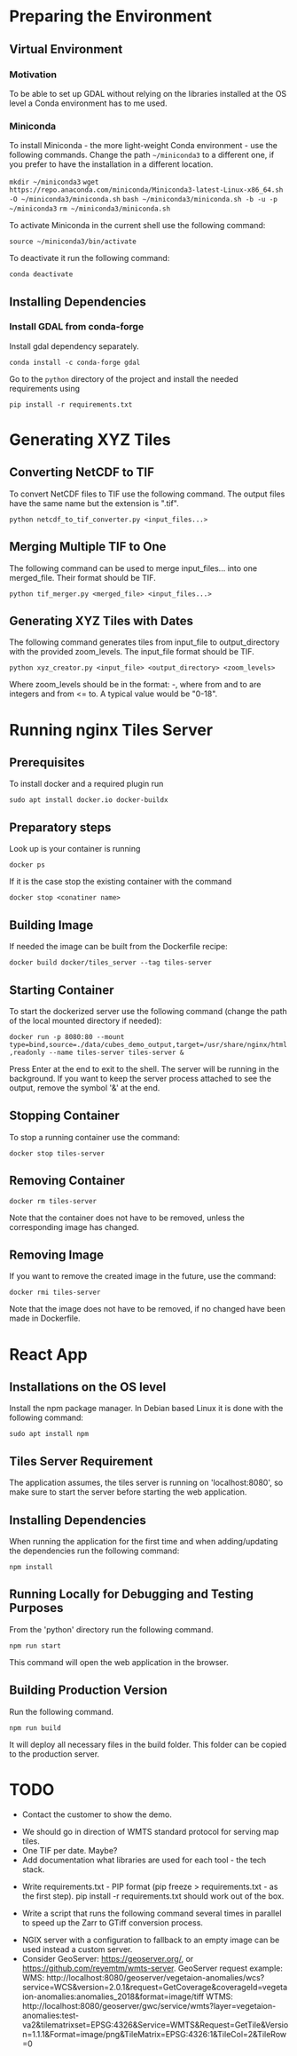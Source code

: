 # Preparing the Environment

## Virtual Environment

### Motivation

To be able to set up GDAL without relying on the libraries installed at the OS level a Conda environment has to me used.

### Miniconda

To install Miniconda - the more light-weight Conda environment - use the following commands. Change the path
`~/miniconda3` to a different one, if you prefer to have the installation in a different location.

`mkdir ~/miniconda3`
`wget https://repo.anaconda.com/miniconda/Miniconda3-latest-Linux-x86_64.sh -O ~/miniconda3/miniconda.sh`
`bash ~/miniconda3/miniconda.sh -b -u -p ~/miniconda3`
`rm ~/miniconda3/miniconda.sh`

To activate Miniconda in the current shell use the following command:

`source ~/miniconda3/bin/activate`

To deactivate it run the following command:

`conda deactivate`

## Installing Dependencies

### Install GDAL from conda-forge

Install gdal dependency separately.

`conda install -c conda-forge gdal`

Go to the `python` directory of the project and install the needed requirements using

`pip install -r requirements.txt`

# Generating XYZ Tiles

## Converting NetCDF to TIF

To convert NetCDF files to TIF use the following command. The output files have the same name but the extension is ".tif".

`python netcdf_to_tif_converter.py <input_files...>`

## Merging Multiple TIF to One

The following command can be used to merge input_files... into one merged_file. Their format should be TIF. 

`python tif_merger.py <merged_file> <input_files...>`

## Generating XYZ Tiles with Dates

The following command generates tiles from input_file to output_directory with the provided zoom_levels. The input_file format should be TIF.

`python xyz_creator.py <input_file> <output_directory> <zoom_levels>`

Where zoom_levels should be in the format: <from>-<to>, where from and to are integers and from <= to. A typical value would be "0-18".

# Running nginx Tiles Server

## Prerequisites

To install docker and a required plugin run

`sudo apt install docker.io docker-buildx`

## Preparatory steps

Look up is your container is running

`docker ps`

If it is the case stop the existing container with the command

`docker stop <conatiner name>`

## Building Image

If needed the image can be built from the Dockerfile recipe:

`docker build docker/tiles_server --tag tiles-server`

## Starting Container

To start the dockerized server use the following command (change the path of the local mounted directory if needed):

`docker run -p 8080:80 --mount type=bind,source=./data/cubes_demo_output,target=/usr/share/nginx/html,readonly --name tiles-server tiles-server &`

Press Enter at the end to exit to the shell. The server will be running in the background. If you want to keep the 
server process attached to see the output, remove the symbol '&' at the end. 

## Stopping Container

To stop a running container use the command:

`docker stop tiles-server`

## Removing Container

`docker rm tiles-server`

Note that the container does not have to be removed, unless the corresponding image has changed.

## Removing Image

If you want to remove the created image in the future, use the command:

`docker rmi tiles-server`

Note that the image does not have to be removed, if no changed have been made in Dockerfile.

# React App

## Installations on the OS level

Install the npm package manager. In Debian based Linux it is done with the following command:

`sudo apt install npm`

## Tiles Server Requirement

The application assumes, the tiles server is running on 'localhost:8080', so make sure to start the 
server before starting the web application.

## Installing Dependencies

When running the application for the first time and when adding/updating the dependencies run the following command:

`npm install`

## Running Locally for Debugging and Testing Purposes

From the 'python' directory run the following command.

`npm run start`

This command will open the web application in the browser.

## Building Production Version

Run the following command.

`npm run build`

It will deploy all necessary files in the build folder. This folder can be copied to the production server.


# TODO
+ Contact the customer to show the demo.
- We should go in direction of WMTS standard protocol for serving map tiles.
- One TIF per date. Maybe?
- Add documentation what libraries are used for each tool - the tech stack.
+ Write requirements.txt - PIP format (pip freeze > requirements.txt - as the first step). pip install -r requirements.txt should work out of the box.
- Write a script that runs the following command several times in parallel to speed up the Zarr to GTiff
  conversion process.
+ NGIX server with a configuration to fallback to an empty image can be used instead a custom server.
+ Consider GeoServer: https://geoserver.org/, or https://github.com/reyemtm/wmts-server.
    GeoServer request example:
    WMS: http://localhost:8080/geoserver/vegetaion-anomalies/wcs?service=WCS&version=2.0.1&request=GetCoverage&coverageId=vegetaion-anomalies:anomalies_2018&format=image/tiff
    WTMS: http://localhost:8080/geoserver/gwc/service/wmts?layer=vegetaion-anomalies:test-va2&tilematrixset=EPSG:4326&Service=WMTS&Request=GetTile&Version=1.1.1&Format=image/png&TileMatrix=EPSG:4326:1&TileCol=2&TileRow=0
